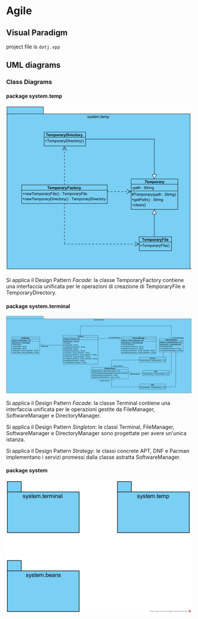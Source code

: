 # Agile

## Visual Paradigm

project file is `dotj.vpp`

## UML diagrams

### Class Diagrams

#### package system.temp

![package system.temp](system.temp.png)

Si applica il Design Pattern *Facade*: la classe TemporaryFactory contiene una interfaccia unificata per le operazioni di creazione di TemporaryFile e TemporaryDirectory.

#### package system.terminal

![package system.terminal](system.terminal.png)

Si applica il Design Pattern *Facade*: la classe Terminal contiene una interfaccia unificata per le operazioni gestite da FileManager, SoftwareManager e DirectoryManager.

Si applica il Design Pattern *Singleton*: le classi Terminal, FileManager, SoftwareManager e DirectoryManager sono progettate per avere un'unica istanza.

Si applica il Design Pattern *Strategy*: le classi concrete APT, DNF e Pacman implementano i servizi promessi dalla classe astratta SoftwareManager.

#### package system

![package system](system.png)

